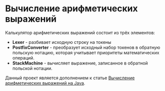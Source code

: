 # Вычисление арифметических выражений
Калькулятор арифметических выражений состоит из трёх элементов:
* **Lexer** - разбивает исходную строку на токены
* **PostfixConverter** - преобразует исходный набор токенов в обратную польскую нотацию, которая учитывает приоритеты математических операций.
* **StackMachine** - вычисляет выражение, записанное в обратной польской нотации.

Данный проект является дополнением к статье [
Вычисление арифметических выражений на Java](https://devmark.ru/article/java-calculator-example).
